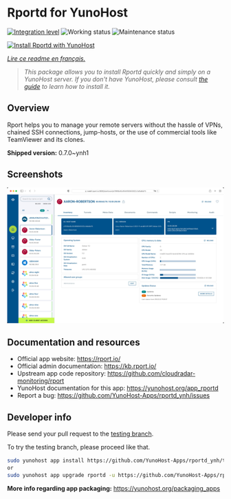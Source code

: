 <!--
N.B.: This README was automatically generated by https://github.com/YunoHost/apps/tree/master/tools/README-generator
It shall NOT be edited by hand.
-->

# Rportd for YunoHost

[![Integration level](https://dash.yunohost.org/integration/rportd.svg)](https://dash.yunohost.org/appci/app/rportd) ![Working status](https://ci-apps.yunohost.org/ci/badges/rportd.status.svg) ![Maintenance status](https://ci-apps.yunohost.org/ci/badges/rportd.maintain.svg)

[![Install Rportd with YunoHost](https://install-app.yunohost.org/install-with-yunohost.svg)](https://install-app.yunohost.org/?app=rportd)

*[Lire ce readme en français.](./README_fr.md)*

> *This package allows you to install Rportd quickly and simply on a YunoHost server.
If you don't have YunoHost, please consult [the guide](https://yunohost.org/#/install) to learn how to install it.*

## Overview

Rport helps you to manage your remote servers without the hassle of VPNs, chained SSH connections, jump-hosts, or the use of commercial tools like TeamViewer and its clones.


**Shipped version:** 0.7.0~ynh1

## Screenshots

![Screenshot of Rportd](./doc/screenshots/screenshot.png)

## Documentation and resources

* Official app website: <https://rport.io/>
* Official admin documentation: <https://kb.rport.io/>
* Upstream app code repository: <https://github.com/cloudradar-monitoring/rport>
* YunoHost documentation for this app: <https://yunohost.org/app_rportd>
* Report a bug: <https://github.com/YunoHost-Apps/rportd_ynh/issues>

## Developer info

Please send your pull request to the [testing branch](https://github.com/YunoHost-Apps/rportd_ynh/tree/testing).

To try the testing branch, please proceed like that.

``` bash
sudo yunohost app install https://github.com/YunoHost-Apps/rportd_ynh/tree/testing --debug
or
sudo yunohost app upgrade rportd -u https://github.com/YunoHost-Apps/rportd_ynh/tree/testing --debug
```

**More info regarding app packaging:** <https://yunohost.org/packaging_apps>
